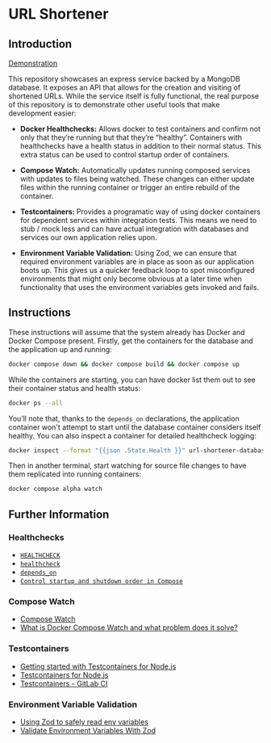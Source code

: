 # URL Shortener

## Introduction

[Demonstration](https://github.com/anthonyhastings/url-shortener/assets/167421/56ee1a3b-3f47-46ff-9213-f837775284af)

This repository showcases an express service backed by a MongoDB database. It exposes an API that allows for the creation and visiting of shortened URLs. While the service itself is fully functional, the real purpose of this repository is to demonstrate other useful tools that make development easier:

- **Docker Healthchecks:** Allows docker to test containers and confirm not only that they’re running but that they’re “healthy”. Containers with healthchecks have a health status in addition to their normal status. This extra status can be used to control startup order of containers.

- **Compose Watch:** Automatically updates running composed services with updates to files being watched. These changes can either update files within the running container or trigger an entire rebuild of the container.

- **Testcontainers:** Provides a programatic way of using docker containers for dependent services within integration tests. This means we need to stub / mock less and can have actual integration with databases and services our own application relies upon.

- **Environment Variable Validation:** Using Zod, we can ensure that required environment variables are in place as soon as our application boots up. This gives us a quicker feedback loop to spot misconfigured environments that might only become obvious at a later time when functionality that uses the environment variables gets invoked and fails.

## Instructions

These instructions will assume that the system already has Docker and Docker Compose present. Firstly, get the containers for the database and the application up and running:

```sh
docker compose down && docker compose build && docker compose up
```

While the containers are starting, you can have docker list them out to see their container status and health status:

```sh
docker ps --all
```

You’ll note that, thanks to the `depends_on` declarations, the application container won't attempt to start until the database container considers itself healthy. You can also inspect a container for detailed healthcheck logging:

```sh
docker inspect --format "{{json .State.Health }}" url-shortener-database-1 | jq
```

Then in another terminal, start watching for source file changes to have them replicated into running containers:

```sh
docker compose alpha watch
```

## Further Information

### Healthchecks

- [`HEALTHCHECK`](https://docs.docker.com/engine/reference/builder/#healthcheck)
- [`healthcheck`](https://docs.docker.com/compose/compose-file/05-services/#healthcheck)
- [`depends_on`](https://docs.docker.com/compose/compose-file/05-services/#depends_on)
- [`Control startup and shutdown order in Compose`](https://docs.docker.com/compose/startup-order/)

### Compose Watch

- [Compose Watch](https://docs.docker.com/compose/file-watch/)
- [What is Docker Compose Watch and what problem does it solve?](https://collabnix.com/what-is-docker-compose-watch-and-what-problem-does-it-solve/)

### Testcontainers

- [Getting started with Testcontainers for Node.js](https://testcontainers.com/guides/getting-started-with-testcontainers-for-nodejs/)
- [Testcontainers for Node.js](https://node.testcontainers.org/)
- [Testcontainers - GitLab CI](https://java.testcontainers.org/supported_docker_environment/continuous_integration/gitlab_ci/)

### Environment Variable Validation

- [Using Zod to safely read env variables](https://sergiodxa.com/articles/using-zod-to-safely-read-env-variables)
- [Validate Environment Variables With Zod](https://catalins.tech/validate-environment-variables-with-zod/)
